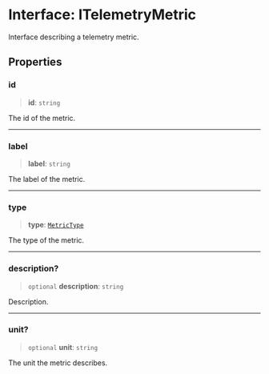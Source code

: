 # Interface: ITelemetryMetric

Interface describing a telemetry metric.

## Properties

### id

> **id**: `string`

The id of the metric.

***

### label

> **label**: `string`

The label of the metric.

***

### type

> **type**: [`MetricType`](../type-aliases/MetricType.md)

The type of the metric.

***

### description?

> `optional` **description**: `string`

Description.

***

### unit?

> `optional` **unit**: `string`

The unit the metric describes.
